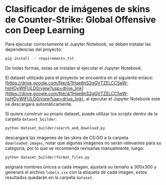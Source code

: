 # Clasificador de imágenes de skins de Counter-Strike: Global Offensive con Deep Learning

Para ejecutar correctamente el Jupyter Notebook, se deben instalar las dependencias del proyecto:
    
```bash
pip install -r requirements.txt
```
De todas formas, estas se instalan al ejecutar el Jupyter Notebook.

El dataset utilizado para el proyecto se encuentra en el siguiente enlace: [https://drive.google.com/file/d/1Hqe8nS2gGVTZELCC5eW-hsHOyWtFULD0/view?usp=drive_link](https://drive.google.com/file/d/1Hqe8nS2gGVTZELCC5eW-hsHOyWtFULD0/view?usp=drive_link), al ejecutar el Jupyter Notebook este se descargará automáticamente.


Si quiere construir su propio dataset, puede utilizar los scripts dentro de la carpeta `dataset_builder`:

```bash
python dataset_builder/search_and_download.py
```
descargará las imágenes de las skins de CS:GO a la carpeta `downloaded_images`, notar que algunas imágenes no serán relevantes para su categoría, por lo que se recomienda revisarlas manualmente, luego:

```bash
python dataset_builder/format_files.py
```
asignará nombres únicos a cada imagen, ajustará su tamaño a 300x300 y generará el archivo `labels.csv` con la etiqueta de cada imagen, estos resultados quedarán en la carpeta `dataset`.